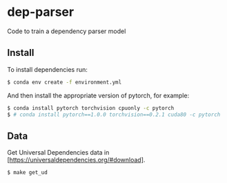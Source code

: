# dep-parser

Code to train a dependency parser model


## Install

To install dependencies run:
```bash
$ conda env create -f environment.yml
```

And then install the appropriate version of pytorch, for example:
```bash
$ conda install pytorch torchvision cpuonly -c pytorch
$ # conda install pytorch==1.0.0 torchvision==0.2.1 cuda80 -c pytorch
```

## Data

Get Universal Dependencies data in [https://universaldependencies.org/#download].
```bash
$ make get_ud
```
